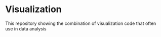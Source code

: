 # Visualization
This repository showing the combination of visualization code that often use in data analysis
